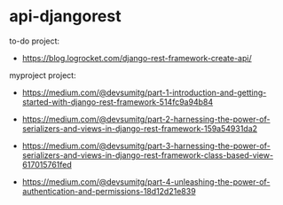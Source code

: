 # api-djangorest
to-do project: 

* https://blog.logrocket.com/django-rest-framework-create-api/

myproject project:

* https://medium.com/@devsumitg/part-1-introduction-and-getting-started-with-django-rest-framework-514fc9a94b84

* https://medium.com/@devsumitg/part-2-harnessing-the-power-of-serializers-and-views-in-django-rest-framework-159a54931da2

* https://medium.com/@devsumitg/part-3-harnessing-the-power-of-serializers-and-views-in-django-rest-framework-class-based-view-617015761fed

* https://medium.com/@devsumitg/part-4-unleashing-the-power-of-authentication-and-permissions-18d12d21e839
